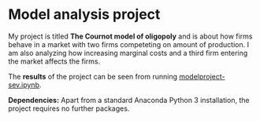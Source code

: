 # Model analysis project

My project is titled **The Cournot model of oligopoly** and is about how firms behave in a market with two firms competeting on amount of production. I am also analyzing how increasing marginal costs and a third firm entering the market affects the firms. 

The **results** of the project can be seen from running [modelproject-sev.ipynb](modelproject-sev.ipynb).

**Dependencies:** Apart from a standard Anaconda Python 3 installation, the project requires no further packages.
